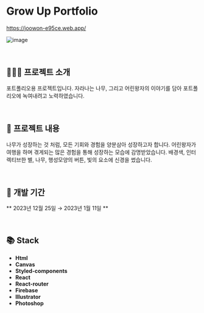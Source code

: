 # Grow Up Portfolio
https://joowon-e95ce.web.app/

![image](https://github.com/YoonJoowon/portfolio/assets/118035287/53365d8c-bb5f-4ec8-8f64-1990e6ddba41)

</br>

## 💁🏻‍♀️ 프로젝트 소개

포트폴리오용 프로젝트입니다.
자라나는 나무, 그리고 어린왕자의 이야기를 담아 포트폴리오에 녹여내려고 노력하였습니다.

</br>

## 📝 프로젝트 내용

나무가 성장하는 것 처럼, 모든 기회와 경험을 양분삼아 성장하고자 합니다.
어린왕자가 여행을 하며 겪게되는 많은 경험을 통해 성장하는 모습에 감명받았습니다.
배경색, 인터렉티브한 별, 나무, 행성모양의 버튼, 빛의 요소에 신경을 썼습니다.

</br>

## 📆 개발 기간

** 2023년 12월 25일 → 2023년 1월 11일 **

</br>

## 📚 Stack

- **Html**
- **Canvas**
- **Styled-components**
- **React**
- **React-router**
- **Firebase**
- **Illustrator**
- **Photoshop**
</br>

